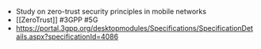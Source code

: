 - Study on zero-trust security principles in mobile networks
- [[ZeroTrust]] #3GPP #5G
- https://portal.3gpp.org/desktopmodules/Specifications/SpecificationDetails.aspx?specificationId=4086